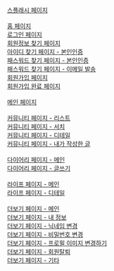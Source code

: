 [스플래시 페이지](https://ssakddook.netlify.app/splash)<br /><br/>
[홈 페이지](https://ssakddook.netlify.app/home)<br />
[로그인 페이지](https://ssakddook.netlify.app/auth/login)<br />
[회원정보 찾기 페이지](https://ssakddook.netlify.app/auth/search)<br />
[아이디 찾기 페이지 - 본인인증](https://ssakddook.netlify.app/auth/find/id)<br />
[패스워드 찾기 페이지 - 본인인증](https://ssakddook.netlify.app/auth/find/password)<br />
[패스워드 찾기 페이지 - 이메일 발송](https://ssakddook.netlify.app/auth/find/password/success)<br />
[회원가입 페이지](https://ssakddook.netlify.app/auth/signup)<br />
[회원가입 완료 페이지](https://ssakddook.netlify.app/auth/signupsuccess)<br/><br/>
[메인 페이지](https://ssakddook.netlify.app/main)<br/><br/>
[커뮤니티 페이지 - 리스트 ](https://ssakddook.netlify.app/community/list)<br />
[커뮤니티 페이지 - 서치 ](https://ssakddook.netlify.app/community/search)<br />
[커뮤니티 페이지 - 디테일 ](https://ssakddook.netlify.app/community/detail)<br />
[커뮤니티 페이지 - 내가 작성한 글](https://ssakddook.netlify.app/community/my-article)<br /><br/>
[다이어리 페이지 - 메인](https://ssakddook.netlify.app/diary)<br />
[다이어리 페이지 - 글쓰기](https://ssakddook.netlify.app/diary/write)<br /><br/>
[라이프 페이지 - 메인](https://ssakddook.netlify.app/life)<br/>
[라이프 페이지 - 디테일](https://ssakddook.netlify.app/life/detail)<br/><br/>
[더보기 페이지 - 메인](https://ssakddook.netlify.app/more)<br/>
[더보기 페이지 - 내 정보](https://ssakddook.netlify.app/more/my-information)<br/>
[더보기 페이지 - 닉네임 변경](https://ssakddook.netlify.app/more/change-nickname)<br/>
[더보기 페이지 - 비밀번호 변경](https://ssakddook.netlify.app/more/change-password)<br/>
[더보기 페이지 - 프로필 이미지 변경하기](https://ssakddook.netlify.app/more/change-profile-image)<br/>
[더보기 페이지 - 회원탈퇴](https://ssakddook.netlify.app/more/secession)<br/>
[더보기 페이지 - 기타](https://ssakddook.netlify.app/more/etc)<br/>




